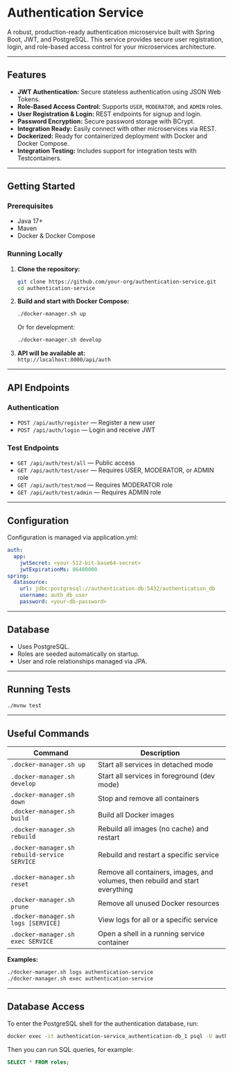 # Authentication Service

A robust, production-ready authentication microservice built with Spring Boot, JWT, and PostgreSQL. This service provides secure user registration, login, and role-based access control for your microservices architecture.

---

## Features

- **JWT Authentication:** Secure stateless authentication using JSON Web Tokens.
- **Role-Based Access Control:** Supports `USER`, `MODERATOR`, and `ADMIN` roles.
- **User Registration & Login:** REST endpoints for signup and login.
- **Password Encryption:** Secure password storage with BCrypt.
- **Integration Ready:** Easily connect with other microservices via REST.
- **Dockerized:** Ready for containerized deployment with Docker and Docker Compose.
- **Integration Testing:** Includes support for integration tests with Testcontainers.

---

## Getting Started

### Prerequisites

- Java 17+
- Maven
- Docker & Docker Compose

### Running Locally

1. **Clone the repository:**
   ```sh
   git clone https://github.com/your-org/authentication-service.git
   cd authentication-service
   ```

2. **Build and start with Docker Compose:**
   ```sh
   ./docker-manager.sh up
   ```
   Or for development:
   ```sh
   ./docker-manager.sh develop
   ```

3. **API will be available at:**  
   `http://localhost:8000/api/auth`

---

## API Endpoints

### Authentication

- `POST /api/auth/register` — Register a new user
- `POST /api/auth/login` — Login and receive JWT

### Test Endpoints

- `GET /api/auth/test/all` — Public access
- `GET /api/auth/test/user` — Requires USER, MODERATOR, or ADMIN role
- `GET /api/auth/test/mod` — Requires MODERATOR role
- `GET /api/auth/test/admin` — Requires ADMIN role

---

## Configuration

Configuration is managed via application.yml:

```yaml
auth:
  app:
    jwtSecret: <your-512-bit-base64-secret>
    jwtExpirationMs: 86400000
spring:
  datasource:
    url: jdbc:postgresql://authentication-db:5432/authentication_db
    username: auth_db_user
    password: <your-db-password>
```

---

## Database

- Uses PostgreSQL.
- Roles are seeded automatically on startup.
- User and role relationships managed via JPA.

---

## Running Tests

```sh
./mvnw test
```

---

## Useful Commands

| Command                                      | Description                                      |
|-----------------------------------------------|--------------------------------------------------|
| `.docker-manager.sh up`                      | Start all services in detached mode              |
| `.docker-manager.sh develop`                 | Start all services in foreground (dev mode)      |
| `.docker-manager.sh down`                    | Stop and remove all containers                   |
| `.docker-manager.sh build`                   | Build all Docker images                          |
| `.docker-manager.sh rebuild`                 | Rebuild all images (no cache) and restart        |
| `.docker-manager.sh rebuild-service SERVICE` | Rebuild and restart a specific service           |
| `.docker-manager.sh reset`                   | Remove all containers, images, and volumes, then rebuild and start everything |
| `.docker-manager.sh prune`                   | Remove all unused Docker resources               |
| `.docker-manager.sh logs [SERVICE]`          | View logs for all or a specific service          |
| `.docker-manager.sh exec SERVICE`            | Open a shell in a running service container      |

**Examples:**  
```sh
./docker-manager.sh logs authentication-service
./docker-manager.sh exec authentication-service
```

---

## Database Access

To enter the PostgreSQL shell for the authentication database, run:

```sh
docker exec -it authentication-service_authentication-db_1 psql -U auth_db_user -d authentication_db
```

Then you can run SQL queries, for example:

```sql
SELECT * FROM roles;
```
